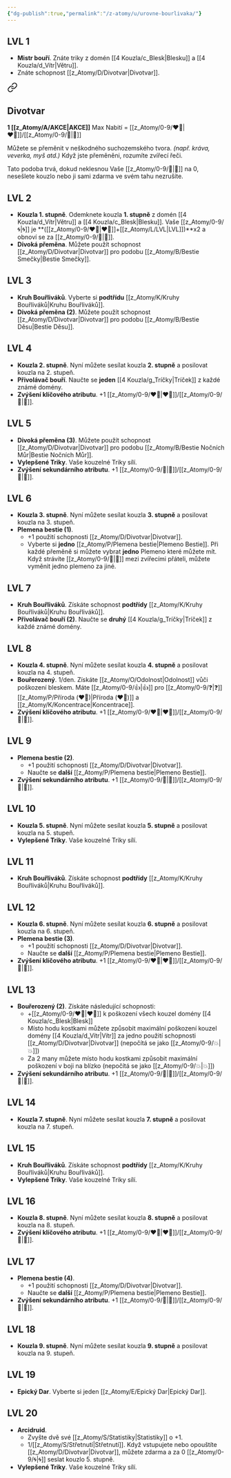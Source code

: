 ```yaml
---
{"dg-publish":true,"permalink":"/z-atomy/u/urovne-bourlivaka/"}
---
```


## LVL 1
- **Mistr bouří**. Znáte triky z domén [[4 Kouzla/c_Blesk\|Blesku]] a [[4 Kouzla/d_Vítr\|Větru]].
- Znáte schopnost [[z_Atomy/D/Divotvar\|Divotvar]].

<div class="transclusion internal-embed is-loaded"><a class="markdown-embed-link" href="/z-atomy/d/divotvar/" aria-label="Open link"><svg xmlns="http://www.w3.org/2000/svg" width="24" height="24" viewBox="0 0 24 24" fill="none" stroke="currentColor" stroke-width="2" stroke-linecap="round" stroke-linejoin="round" class="svg-icon lucide-link"><path d="M10 13a5 5 0 0 0 7.54.54l3-3a5 5 0 0 0-7.07-7.07l-1.72 1.71"></path><path d="M14 11a5 5 0 0 0-7.54-.54l-3 3a5 5 0 0 0 7.07 7.07l1.71-1.71"></path></svg></a><div class="markdown-embed">




## Divotvar
**1 [[z_Atomy/A/AKCE\|AKCE]]**
Max Nabití = [[z_Atomy/0-9/❤️‍🔥\|❤️‍🔥]]/[[z_Atomy/0-9/🔋\|🔋]]

Můžete se přeměnit v neškodného suchozemského tvora.
*(např. kráva, veverka, myš atd.)*
Když jste přeměněni, rozumíte zvířecí řeči.

Tato podoba trvá, dokud neklesnou Vaše [[z_Atomy/0-9/💖\|💖]] na 0, nesešlete kouzlo nebo ji sami zdarma ve svém tahu nezrušíte.

</div></div>

## LVL 2
- **Kouzla 1. stupně**. Odemknete kouzla **1. stupně** z domén [[4 Kouzla/d_Vítr\|Větru]] a [[4 Kouzla/c_Blesk\|Blesku]]. Vaše [[z_Atomy/0-9/🌀\|🌀]] je **([[z_Atomy/0-9/❤️‍🔥\|❤️‍🔥]]+[[z_Atomy/L/LVL\|LVL]])**x2 a obnoví se za [[z_Atomy/0-9/🔋\|🔋]].
- **Divoká přeměna**. Můžete použít schopnost [[z_Atomy/D/Divotvar\|Divotvar]] pro podobu [[z_Atomy/B/Bestie Smečky\|Bestie Smečky]].
## LVL 3
- **Kruh Bouřliváků**. Vyberte si **podtřídu** [[z_Atomy/K/Kruhy Bouřliváků\|Kruhu Bouřliváků]].
- **Divoká přeměna (2)**. Můžete použít schopnost [[z_Atomy/D/Divotvar\|Divotvar]] pro podobu [[z_Atomy/B/Bestie Děsu\|Bestie Děsu]].
## LVL 4
- **Kouzla 2. stupně**. Nyní můžete sesílat kouzla **2. stupně** a posilovat kouzla na 2. stupeň.
- **Přivolávač bouří**. Naučte se **jeden** [[4 Kouzla/g_Tríčky\|Tríček]] z každé známé domény.
- **Zvýšení klíčového atributu**. +1 [[z_Atomy/0-9/❤️‍🔥\|❤️‍🔥]]/[[z_Atomy/0-9/🎯\|🎯]].
## LVL 5
- **Divoká přeměna (3)**. Můžete použít schopnost [[z_Atomy/D/Divotvar\|Divotvar]] pro podobu [[z_Atomy/B/Bestie Nočních Můr\|Bestie Nočních Můr]].
- **Vylepšené Triky**. Vaše kouzelné Triky sílí.
- **Zvýšení sekundárního atributu**. +1 [[z_Atomy/0-9/💪\|💪]]/[[z_Atomy/0-9/📖\|📖]].
## LVL 6
- **Kouzla 3. stupně**. Nyní můžete sesílat kouzla **3. stupně** a posilovat kouzla na 3. stupeň.
- **Plemena bestie (1)**.
	- +1 použití schopnosti [[z_Atomy/D/Divotvar\|Divotvar]]. 
	- Vyberte si **jedno** [[z_Atomy/P/Plemena bestie\|Plemeno Bestie]]. Při každé přeměně si můžete vybrat **jedno** Plemeno které můžete mít. Když strávíte [[z_Atomy/0-9/🔋\|🔋]] mezi zvířecími přáteli, můžete vyměnit jedno plemeno za jiné.
## LVL 7
- **Kruh Bouřliváků**. Získáte schopnost **podtřídy** [[z_Atomy/K/Kruhy Bouřliváků\|Kruhu Bouřliváků]].
- **Přivolávač bouří (2)**. Naučte se **druhý** [[4 Kouzla/g_Tríčky\|Tríček]] z každé známé domény.
## LVL 8
- **Kouzla 4. stupně**. Nyní můžete sesílat kouzla **4. stupně** a posilovat kouzla na 4. stupeň.
- **Bouřerozený**. 1/den. Získáte [[z_Atomy/O/Odolnost\|Odolnost]] vůči poškození bleskem. Máte [[z_Atomy/0-9/👍\|👍]] pro [[z_Atomy/0-9/❓\|❓]][[z_Atomy/P/Příroda (❤️‍🔥)\|Příroda (❤️‍🔥)]] a [[z_Atomy/K/Koncentrace\|Koncentrace]].
- **Zvýšení klíčového atributu**. +1 [[z_Atomy/0-9/❤️‍🔥\|❤️‍🔥]]/[[z_Atomy/0-9/🎯\|🎯]].
## LVL 9
- **Plemena bestie (2)**. 
	- +1 použití schopnosti [[z_Atomy/D/Divotvar\|Divotvar]]. 
	- Naučte se **další** [[z_Atomy/P/Plemena bestie\|Plemeno Bestie]].
- **Zvýšení sekundárního atributu**. +1 [[z_Atomy/0-9/💪\|💪]]/[[z_Atomy/0-9/📖\|📖]].
## LVL 10
- **Kouzla 5. stupně**. Nyní můžete sesílat kouzla **5. stupně** a posilovat kouzla na 5. stupeň.
- **Vylepšené Triky**. Vaše kouzelné Triky sílí.
## LVL 11
- **Kruh Bouřliváků**. Získáte schopnost **podtřídy** [[z_Atomy/K/Kruhy Bouřliváků\|Kruhu Bouřliváků]].
## LVL 12
- **Kouzla 6. stupně**. Nyní můžete sesílat kouzla **6. stupně** a posilovat kouzla na 6. stupeň.
- **Plemena bestie (3)**. 
	- +1 použití schopnosti [[z_Atomy/D/Divotvar\|Divotvar]]. 
	- Naučte se **další** [[z_Atomy/P/Plemena bestie\|Plemeno Bestie]].
- **Zvýšení klíčového atributu**. +1 [[z_Atomy/0-9/❤️‍🔥\|❤️‍🔥]]/[[z_Atomy/0-9/🎯\|🎯]].
## LVL 13
- **Bouřerozený (2)**. Získáte následující schopnosti:
	- +[[z_Atomy/0-9/❤️‍🔥\|❤️‍🔥]] k poškození všech kouzel domény [[4 Kouzla/c_Blesk\|Blesk]]
	- Místo hodu kostkami můžete způsobit maximální poškození kouzel domény [[4 Kouzla/d_Vítr\|Vítr]] za jedno použití schopnosti [[z_Atomy/D/Divotvar\|Divotvar]] (nepočítá se jako [[z_Atomy/0-9/💥\|💥]])
	- Za 2 many můžete místo hodu kostkami způsobit maximální poškození v boji na blízko (nepočítá se jako [[z_Atomy/0-9/💥\|💥]])
- **Zvýšení sekundárního atributu**. +1 [[z_Atomy/0-9/💪\|💪]]/[[z_Atomy/0-9/📖\|📖]].
## LVL 14
- **Kouzla 7. stupně**. Nyní můžete sesílat kouzla **7. stupně** a posilovat kouzla na 7. stupeň.
## LVL 15
- **Kruh Bouřliváků**. Získáte schopnost **podtřídy** [[z_Atomy/K/Kruhy Bouřliváků\|Kruhu Bouřliváků]].
- **Vylepšené Triky**. Vaše kouzelné Triky sílí.
## LVL 16
- **Kouzla 8. stupně**. Nyní můžete sesílat kouzla **8. stupně** a posilovat kouzla na 8. stupeň.
- **Zvýšení klíčového atributu**. +1 [[z_Atomy/0-9/❤️‍🔥\|❤️‍🔥]]/[[z_Atomy/0-9/🎯\|🎯]].
## LVL 17
- **Plemena bestie (4)**. 
	- +1 použití schopnosti [[z_Atomy/D/Divotvar\|Divotvar]].
	- Naučte se **další** [[z_Atomy/P/Plemena bestie\|Plemeno Bestie]].
- **Zvýšení sekundárního atributu**. +1 [[z_Atomy/0-9/💪\|💪]]/[[z_Atomy/0-9/📖\|📖]].
## LVL 18
- **Kouzla 9. stupně**. Nyní můžete sesílat kouzla **9. stupně** a posilovat kouzla na 9. stupeň.
## LVL 19
- **Epický Dar**. Vyberte si jeden [[z_Atomy/E/Epický Dar\|Epický Dar]].
## LVL 20
- **Arcidruid**. 
	- Zvyšte dvě své [[z_Atomy/S/Statistiky\|Statistiky]] o +1.
	- 1/[[z_Atomy/S/Střetnutí\|Střetnutí]]. Když vstupujete nebo opouštíte [[z_Atomy/D/Divotvar\|Divotvar]], můžete zdarma a za 0 [[z_Atomy/0-9/🌀\|🌀]] seslat kouzlo 5. stupně.
- **Vylepšené Triky**. Vaše kouzelné Triky sílí.